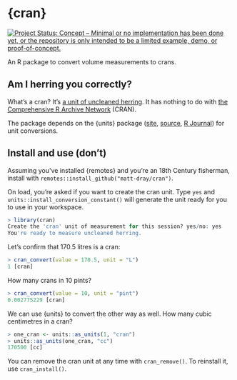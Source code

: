 
# {cran}

<!-- badges: start -->
[![Project Status: Concept – Minimal or no implementation has been done
yet, or the repository is only intended to be a limited example, demo,
or
proof-of-concept.](https://www.repostatus.org/badges/latest/concept.svg)](https://www.repostatus.org/#concept)
<!-- badges: end -->

An R package to convert volume measurements to crans.

## Am I herring you correctly?

What’s a cran? It’s [a unit of uncleaned
herring](https://en.wikipedia.org/wiki/Cran_\(unit\)). It has nothing to
do with [the Comprehensive R Archive
Network](https://cran.r-project.org/) (CRAN).

The package depends on the {units} package
([site](https://r-quantities.github.io/units/),
[source](https://github.com/r-quantities/units/), [R
Journal](https://journal.r-project.org/archive/2016/RJ-2016-061/index.html))
for unit conversions.

## Install and use (don’t)

Assuming you've installed {remotes} and you’re an 18th Century
fisherman, install with `remotes::install_github("matt-dray/cran")`.

On load, you’re asked if you want to create the cran unit. Type `yes` and `units::install_conversion_constant()` will generate the
unit ready for you to use in your workspace.

``` r
> library(cran)
Create the 'cran' unit of measurement for this session? yes/no: yes
You're ready to measure uncleaned herring.
```

Let’s confirm that 170.5 litres is a cran:

``` r
> cran_convert(value = 170.5, unit = "L")
1 [cran]
```

How many crans in 10 pints?

``` r
> cran_convert(value = 10, unit = "pint")
0.002775229 [cran]
```

We can use {units} to convert the other way as well. How many cubic
centimetres in a cran?

``` r
> one_cran <- units::as_units(1, "cran")
> units::as_units(one_cran, "cc")
170500 [cc]
```

You can remove the cran unit at any time with `cran_remove()`. To reinstall it, use `cran_install()`.
